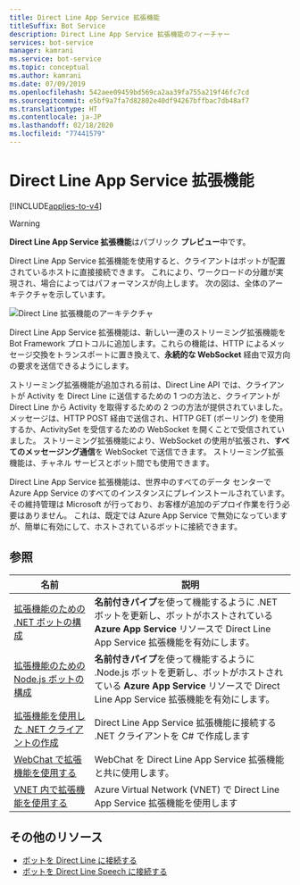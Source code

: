 ```yaml
---
title: Direct Line App Service 拡張機能
titleSuffix: Bot Service
description: Direct Line App Service 拡張機能のフィーチャー
services: bot-service
manager: kamrani
ms.service: bot-service
ms.topic: conceptual
ms.author: kamrani
ms.date: 07/09/2019
ms.openlocfilehash: 542aee09459bd569ca2aa39fa755a219f46fc7cd
ms.sourcegitcommit: e5bf9a7fa7d82802e40df94267bffbac7db48af7
ms.translationtype: HT
ms.contentlocale: ja-JP
ms.lasthandoff: 02/18/2020
ms.locfileid: "77441579"
---
```

# <a name="direct-line-app-service-extension"></a>Direct Line App Service 拡張機能

[!INCLUDE[applies-to-v4](includes/applies-to.md)]

> [!WARNING]
> **Direct Line App Service 拡張機能**はパブリック **プレビュー**中です。  

Direct Line App Service 拡張機能を使用すると、クライアントはボットが配置されているホストに直接接続できます。 これにより、ワークロードの分離が実現され、場合によってはパフォーマンスが向上します。 次の図は、全体のアーキテクチャを示しています。

![Direct Line 拡張機能のアーキテクチャ](./media/channels/direct-line-extension-architecture.png)

Direct Line App Service 拡張機能は、新しい一連のストリーミング拡張機能を Bot Framework プロトコルに追加します。これらの機能は、HTTP によるメッセージ交換をトランスポートに置き換えて、**永続的な WebSocket** 経由で双方向の要求を送信できるようにします。

ストリーミング拡張機能が追加される前は、Direct Line API では、クライアントが Activity を Direct Line に送信するための 1 つの方法と、クライアントが Direct Line から Activity を取得するための 2 つの方法が提供されていました。 メッセージは、HTTP POST 経由で送信され、HTTP GET (ポーリング) を使用するか、ActivitySet を受信するための WebSocket を開くことで受信されていました。
ストリーミング拡張機能により、WebSocket の使用が拡張され、**すべてのメッセージング通信**を WebSocket で送信できます。 ストリーミング拡張機能は、チャネル サービスとボット間でも使用できます。

Direct Line App Service 拡張機能は、世界中のすべてのデータ センターで Azure App Service のすべてのインスタンスにプレインストールされています。 その維持管理は Microsoft が行っており、お客様が追加のデプロイ作業を行う必要はありません。 これは、既定では Azure App Service で無効になっていますが、簡単に有効にして、ホストされているボットに接続できます。


## <a name="see-also"></a>参照

|名前|説明|
|---|---|
|[拡張機能のための .NET ボットの構成](bot-service-channel-directline-extension-net-bot.md)|**名前付きパイプ**を使って機能するように .NET ボットを更新し、ボットがホストされている **Azure App Service** リソースで Direct Line App Service 拡張機能を有効にします。  |
|[拡張機能のための Node.js ボットの構成](bot-service-channel-directline-extension-node-bot.md)|**名前付きパイプ**を使って機能するように .Node.js ボットを更新し、ボットがホストされている **Azure App Service** リソースで Direct Line App Service 拡張機能を有効にします。  |
|[拡張機能を使用した .NET クライアントの作成](bot-service-channel-directline-extension-net-client.md)|Direct Line App Service 拡張機能に接続する .NET クライアントを C# で作成します|
|[WebChat で拡張機能を使用する](bot-service-channel-directline-extension-webchat-client.md)|WebChat を Direct Line App Service 拡張機能と共に使用します。|
|[VNET 内で拡張機能を使用する](bot-service-channel-directline-extension-vnet.md)|Azure Virtual Network (VNET) で Direct Line App Service 拡張機能を使用します|

## <a name="additional-resources"></a>その他のリソース

- [ボットを Direct Line に接続する](bot-service-channel-connect-directline.md)
- [ボットを Direct Line Speech に接続する](bot-service-channel-connect-directlinespeech.md)
